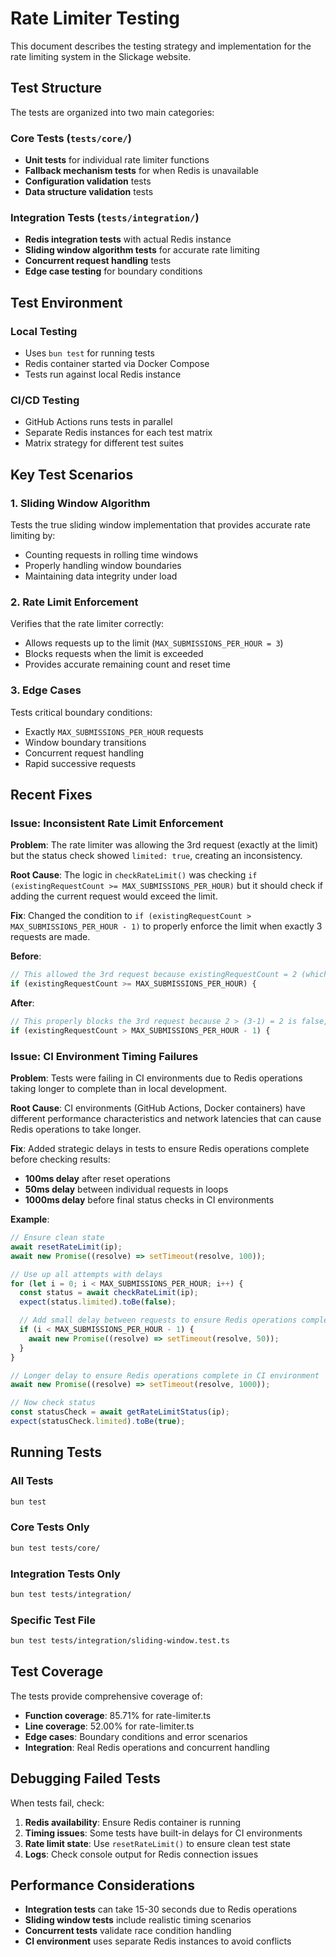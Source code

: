 # Rate Limiter Testing

This document describes the testing strategy and implementation for the rate limiting system in the Slickage website.

## Test Structure

The tests are organized into two main categories:

### Core Tests (`tests/core/`)

- **Unit tests** for individual rate limiter functions
- **Fallback mechanism tests** for when Redis is unavailable
- **Configuration validation** tests
- **Data structure validation** tests

### Integration Tests (`tests/integration/`)

- **Redis integration tests** with actual Redis instance
- **Sliding window algorithm tests** for accurate rate limiting
- **Concurrent request handling** tests
- **Edge case testing** for boundary conditions

## Test Environment

### Local Testing

- Uses `bun test` for running tests
- Redis container started via Docker Compose
- Tests run against local Redis instance

### CI/CD Testing

- GitHub Actions runs tests in parallel
- Separate Redis instances for each test matrix
- Matrix strategy for different test suites

## Key Test Scenarios

### 1. Sliding Window Algorithm

Tests the true sliding window implementation that provides accurate rate limiting by:

- Counting requests in rolling time windows
- Properly handling window boundaries
- Maintaining data integrity under load

### 2. Rate Limit Enforcement

Verifies that the rate limiter correctly:

- Allows requests up to the limit (`MAX_SUBMISSIONS_PER_HOUR = 3`)
- Blocks requests when the limit is exceeded
- Provides accurate remaining count and reset time

### 3. Edge Cases

Tests critical boundary conditions:

- Exactly `MAX_SUBMISSIONS_PER_HOUR` requests
- Window boundary transitions
- Concurrent request handling
- Rapid successive requests

## Recent Fixes

### Issue: Inconsistent Rate Limit Enforcement
**Problem**: The rate limiter was allowing the 3rd request (exactly at the limit) but the status check showed `limited: true`, creating an inconsistency.

**Root Cause**: The logic in `checkRateLimit()` was checking `if (existingRequestCount >= MAX_SUBMISSIONS_PER_HOUR)` but it should check if adding the current request would exceed the limit.

**Fix**: Changed the condition to `if (existingRequestCount > MAX_SUBMISSIONS_PER_HOUR - 1)` to properly enforce the limit when exactly 3 requests are made.

**Before**:
```typescript
// This allowed the 3rd request because existingRequestCount = 2 (which is < 3)
if (existingRequestCount >= MAX_SUBMISSIONS_PER_HOUR) {
```

**After**:
```typescript
// This properly blocks the 3rd request because 2 > (3-1) = 2 is false, but 3 > (3-1) = 2 is true
if (existingRequestCount > MAX_SUBMISSIONS_PER_HOUR - 1) {
```

### Issue: CI Environment Timing Failures
**Problem**: Tests were failing in CI environments due to Redis operations taking longer to complete than in local development.

**Root Cause**: CI environments (GitHub Actions, Docker containers) have different performance characteristics and network latencies that can cause Redis operations to take longer.

**Fix**: Added strategic delays in tests to ensure Redis operations complete before checking results:
- **100ms delay** after reset operations
- **50ms delay** between individual requests in loops
- **1000ms delay** before final status checks in CI environments

**Example**:
```typescript
// Ensure clean state
await resetRateLimit(ip);
await new Promise((resolve) => setTimeout(resolve, 100));

// Use up all attempts with delays
for (let i = 0; i < MAX_SUBMISSIONS_PER_HOUR; i++) {
  const status = await checkRateLimit(ip);
  expect(status.limited).toBe(false);

  // Add small delay between requests to ensure Redis operations complete
  if (i < MAX_SUBMISSIONS_PER_HOUR - 1) {
    await new Promise((resolve) => setTimeout(resolve, 50));
  }
}

// Longer delay to ensure Redis operations complete in CI environment
await new Promise((resolve) => setTimeout(resolve, 1000));

// Now check status
const statusCheck = await getRateLimitStatus(ip);
expect(statusCheck.limited).toBe(true);
```

## Running Tests

### All Tests
```bash
bun test
```

### Core Tests Only
```bash
bun test tests/core/
```

### Integration Tests Only
```bash
bun test tests/integration/
```

### Specific Test File
```bash
bun test tests/integration/sliding-window.test.ts
```

## Test Coverage

The tests provide comprehensive coverage of:
- **Function coverage**: 85.71% for rate-limiter.ts
- **Line coverage**: 52.00% for rate-limiter.ts
- **Edge cases**: Boundary conditions and error scenarios
- **Integration**: Real Redis operations and concurrent handling

## Debugging Failed Tests

When tests fail, check:
1. **Redis availability**: Ensure Redis container is running
2. **Timing issues**: Some tests have built-in delays for CI environments
3. **Rate limit state**: Use `resetRateLimit()` to ensure clean test state
4. **Logs**: Check console output for Redis connection issues

## Performance Considerations

- **Integration tests** can take 15-30 seconds due to Redis operations
- **Sliding window tests** include realistic timing scenarios
- **Concurrent tests** validate race condition handling
- **CI environment** uses separate Redis instances to avoid conflicts